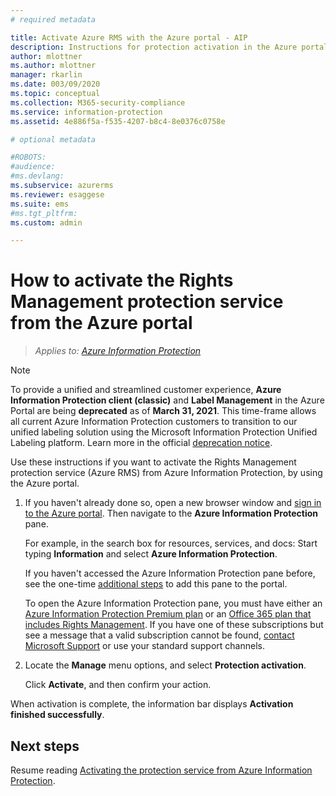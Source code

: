 ```yaml
---
# required metadata

title: Activate Azure RMS with the Azure portal - AIP
description: Instructions for protection activation in the Azure portal so that your organization can start to protect documents and emails.
author: mlottner
ms.author: mlottner
manager: rkarlin
ms.date: 003/09/2020
ms.topic: conceptual
ms.collection: M365-security-compliance
ms.service: information-protection
ms.assetid: 4e886f5a-f535-4207-b8c4-8e0376c0758e

# optional metadata

#ROBOTS:
#audience:
#ms.devlang:
ms.subservice: azurerms
ms.reviewer: esaggese
ms.suite: ems
#ms.tgt_pltfrm:
ms.custom: admin

---
```


# How to activate the Rights Management protection service from the Azure portal

>*Applies to: [Azure Information Protection](https://azure.microsoft.com/pricing/details/information-protection)*

>[!NOTE] 
> To provide a unified and streamlined customer experience, **Azure Information Protection client (classic)** and **Label Management** in the Azure Portal are being **deprecated** as of **March 31, 2021**. This time-frame allows all current Azure Information Protection customers to transition to our unified labeling solution using the Microsoft Information Protection Unified Labeling platform. Learn more in the official [deprecation notice](https://aka.ms/aipclassicsunset).

Use these instructions if you want to activate the Rights Management protection service (Azure RMS) from Azure Information Protection, by using the Azure portal.

1. If you haven't already done so, open a new browser window and [sign in to the Azure portal](configure-policy.md#signing-in-to-the-azure-portal). Then navigate to the **Azure Information Protection** pane.
    
    For example, in the search box for resources, services, and docs: Start typing **Information** and select **Azure Information Protection**.
    
    If you haven't accessed the Azure Information Protection pane before, see the one-time [additional steps](configure-policy.md#to-access-the-azure-information-protection-pane-for-the-first-time) to add this pane to the portal.
    
    To open the Azure Information Protection pane, you must have either an [Azure Information Protection Premium plan](https://www.microsoft.com/cloud-platform/azure-information-protection-pricing) or an [Office 365 plan that includes Rights Management](https://download.microsoft.com/download/E/C/F/ECF42E71-4EC0-48FF-AA00-577AC14D5B5C/Azure_Information_Protection_licensing_datasheet_EN-US.pdf). If you have one of these subscriptions but see a message that a valid subscription cannot be found, [contact Microsoft Support](information-support.md#to-contact-microsoft-support) or use your standard support channels.

2. Locate the **Manage** menu options, and select **Protection activation**. 
    
    Click **Activate**, and then confirm your action. 

When activation is complete, the information bar displays **Activation finished successfully**.


## Next steps
Resume reading [Activating the protection service from Azure Information Protection](activate-service.md#configuring-onboarding-controls-for-a-phased-deployment).

